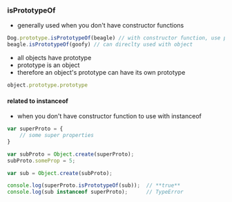 ### isPrototypeOf
- generally used when you don't have constructor functions
```js
Dog.prototype.isPrototypeOf(beagle) // with constructor function, use prototype
beagle.isPrototypeOf(goofy) // can direclty used with object
```

- all objects have prototype
- prototype is an object
- therefore an object's prototype can have its own prototype
```js
object.prototype.prototype
```

#### related to instanceof
- when you don't have constructor function to use with instanceof
```js
var superProto = {
    // some super properties
}

var subProto = Object.create(superProto);
subProto.someProp = 5;

var sub = Object.create(subProto);

console.log(superProto.isPrototypeOf(sub));  // **true**
console.log(sub instanceof superProto);      // TypeError
```